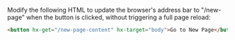 Modify the following HTML to update the browser's address bar to "/new-page" when the button is clicked, without triggering a full page reload:

```html
<button hx-get="/new-page-content" hx-target="body">Go to New Page</button>
```